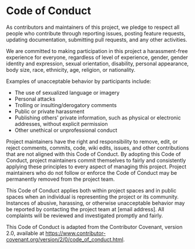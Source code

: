 
# Code of Conduct

As contributors and maintainers of this project, we pledge to respect all people who contribute through reporting issues, posting feature requests, updating documentation, submitting pull requests, and any other activities.

We are committed to making participation in this project a harassment-free experience for everyone, regardless of level of experience, gender, gender identity and expression, sexual orientation, disability, personal appearance, body size, race, ethnicity, age, religion, or nationality.

Examples of unacceptable behavior by participants include:

- The use of sexualized language or imagery
- Personal attacks
- Trolling or insulting/derogatory comments
- Public or private harassment
- Publishing others' private information, such as physical or electronic addresses, without explicit permission
- Other unethical or unprofessional conduct

Project maintainers have the right and responsibility to remove, edit, or reject comments, commits, code, wiki edits, issues, and other contributions that are not aligned with this Code of Conduct. By adopting this Code of Conduct, project maintainers commit themselves to fairly and consistently applying these principles to every aspect of managing this project. Project maintainers who do not follow or enforce the Code of Conduct may be permanently removed from the project team.

This Code of Conduct applies both within project spaces and in public spaces when an individual is representing the project or its community. Instances of abusive, harassing, or otherwise unacceptable behavior may be reported by contacting the project team at [email address]. All complaints will be reviewed and investigated promptly and fairly.

This Code of Conduct is adapted from the Contributor Covenant, version 2.0, available at https://www.contributor-covenant.org/version/2/0/code_of_conduct.html.

